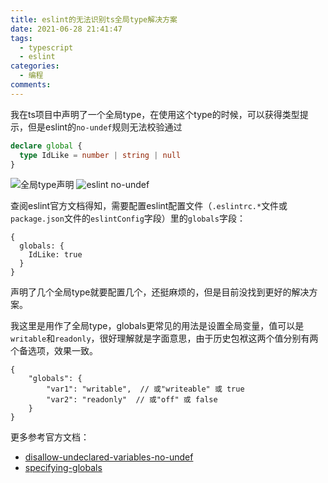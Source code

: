 ```yaml
---
title: eslint的无法识别ts全局type解决方案
date: 2021-06-28 21:41:47
tags:
  - typescript
  - eslint
categories:
  - 编程
comments:
---
```


我在ts项目中声明了一个全局type，在使用这个type的时候，可以获得类型提示，但是eslint的`no-undef`规则无法校验通过

```index.d.ts
declare global {
  type IdLike = number | string | null
}
```

![全局type声明]( https://segmentfault.com/img/bVcS3ls)
![eslint no-undef](https://segmentfault.com/img/bVcS3lo)

查阅eslint官方文档得知，需要配置eslint配置文件（`.eslintrc.*`文件或`package.json`文件的`eslintConfig`字段）里的`globals`字段：

```
{
  globals: {
    IdLike: true
  }
}
```

声明了几个全局type就要配置几个，还挺麻烦的，但是目前没找到更好的解决方案。

我这里是用作了全局type，globals更常见的用法是设置全局变量，值可以是`writable`和`readonly`，很好理解就是字面意思，由于历史包袱这两个值分别有两个备选项，效果一致。

```
{
    "globals": {
        "var1": "writable",  // 或"writeable" 或 true
        "var2": "readonly"  // 或"off" 或 false
    }
}
```

更多参考官方文档：

- [disallow-undeclared-variables-no-undef](https://eslint.org/docs/rules/no-undef#disallow-undeclared-variables-no-undef)
- [specifying-globals](https://eslint.org/docs/user-guide/configuring/language-options#specifying-globals)